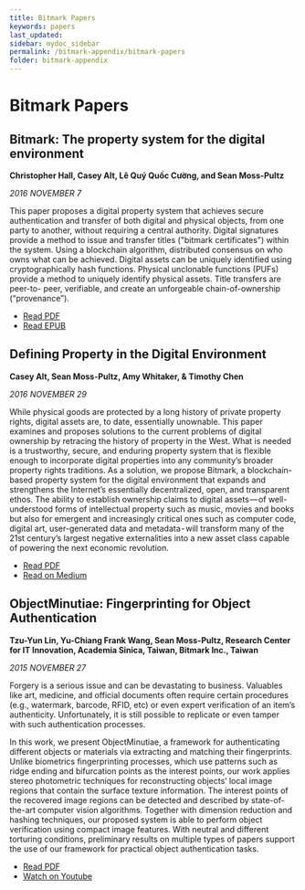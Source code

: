 ```yaml
---
title: Bitmark Papers
keywords: papers
last_updated: 
sidebar: mydoc_sidebar
permalink: /bitmark-appendix/bitmark-papers
folder: bitmark-appendix
---
```



# Bitmark Papers

## Bitmark: The property system for the digital environment

**Christopher Hall, Casey Alt, Lê Quý Quốc Cường, and Sean Moss-Pultz**

*2016 NOVEMBER 7*

This paper proposes a digital property system that achieves secure authentication and transfer of both digital and physical objects, from one party to another, without requiring a central authority. Digital signatures provide a method to issue and transfer titles ("bitmark certificates") within the system. Using a blockchain algorithm, distributed consensus on who owns what can be achieved. Digital assets can be uniquely identified using cryptographically hash functions. Physical unclonable functions (PUFs) provide a method to uniquely identify physical assets. Title transfers are peer-to- peer, verifiable, and create an unforgeable chain-of-ownership (“provenance”).

* [Read PDF](/assets/pdf/bitmark-technical-white-paper.pdf)
* [Read EPUB](/assets/epubs/bitmark_technical-white-paper.epub)

## Defining Property in the Digital Environment

**Casey Alt, Sean Moss-Pultz, Amy Whitaker, & Timothy Chen**

*2016 NOVEMBER 29*

While physical goods are protected by a long history of private property rights, digital assets are, to date, essentially unownable. This paper examines and proposes solutions to the current problems of digital ownership by retracing the history of property in the West. What is needed is a trustworthy, secure, and enduring property system that is flexible enough to incorporate digital properties into any community’s broader property rights traditions. As a solution, we propose Bitmark, a blockchain-based property system for the digital environment that expands and strengthens the Internet’s essentially decentralized, open, and transparent ethos. The ability to establish ownership claims to digital assets — of well-understood forms of intellectual property such as music, movies and books but also for emergent and increasingly critical ones such as computer code, digital art, user-generated data and metadata - will transform many of the 21st century’s largest negative externalities into a new asset class capable of powering the next economic revolution.

* [Read PDF](/assets/pdf/bitmark-defining-property-dig-env.pdf)
* [Read on Medium](https://insights.dcg.co/defining-property-in-the-digital-environment-4ec3b9b79403#.wlvnwyht2)

## ObjectMinutiae: Fingerprinting for Object Authentication

**Tzu-Yun Lin, Yu-Chiang Frank Wang, Sean Moss-Pultz, Research Center for IT Innovation, Academia Sinica, Taiwan, Bitmark Inc., Taiwan**

*2015 NOVEMBER 27*

Forgery is a serious issue and can be devastating to business. Valuables like art, medicine, and official documents often require certain procedures (e.g., watermark, barcode, RFID, etc) or even expert verification of an item’s authenticity. Unfortunately, it is still possible to replicate or even tamper with such authentication processes.

In this work, we present ObjectMinutiae, a framework for authenticating different objects or materials via extracting and matching their fingerprints. Unlike biometrics fingerprinting processes, which use patterns such as ridge ending and bifurcation points as the interest points, our work applies stereo photometric techniques for reconstructing objects’ local image regions that contain the surface texture information. The interest points of the recovered image regions can be detected and described by state-of-the-art computer vision algorithms. Together with dimension reduction and hashing techniques, our proposed system is able to perform object verification using compact image features. With neutral and different torturing conditions, preliminary results on multiple types of papers support the use of our framework for practical object authentication tasks.

* [Read PDF](/assets/pdf/objectminutiae.pdf)
* [Watch on Youtube](https://www.youtube.com/watch?v=JgyGChTNy3E)
